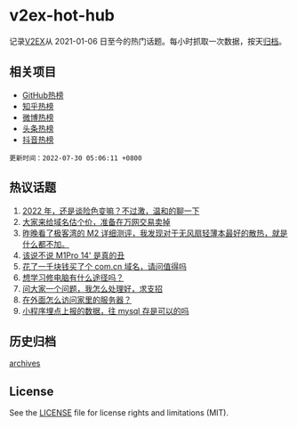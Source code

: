 # v2ex-hot-hub

 记录[V2EX](https://www.v2ex.com/)从 2021-01-06 日至今的热门话题。每小时抓取一次数据，按天[归档](archives)。
 
 ## 相关项目

- [GitHub热榜](https://github.com/snaildev/github-hot-hub)
- [知乎热榜](https://github.com/snaildev/zhihu-hot-hub)
- [微博热榜](https://github.com/snaildev/weibo-hot-hub)
- [头条热榜](https://github.com/snaildev/toutiao-hot-hub)
- [抖音热榜](https://github.com/snaildev/douyin-hot-hub)


 `更新时间：2022-07-30 05:06:11 +0800`

## 热议话题

1. [2022 年，还是谈险色变嘛？不过激，温和的聊一下](https://www.v2ex.com/t/869432)
1. [大家来给域名估个价，准备在万网交易卖掉](https://www.v2ex.com/t/869449)
1. [昨晚看了极客湾的 M2 详细测评，我发现对于无风扇轻薄本最好的散热，就是什么都不加。](https://www.v2ex.com/t/869378)
1. [该说不说 M1Pro 14' 是真的丑](https://www.v2ex.com/t/869418)
1. [花了一千块钱买了个 com.cn 域名，请问值得吗](https://www.v2ex.com/t/869437)
1. [想学习修电脑有什么途径吗？](https://www.v2ex.com/t/869396)
1. [问大家一个问题，我怎么处理好，求支招](https://www.v2ex.com/t/869451)
1. [在外面怎么访问家里的服务器？](https://www.v2ex.com/t/869500)
1. [小程序埋点上报的数据，往 mysql 存是可以的吗](https://www.v2ex.com/t/869507)

## 历史归档

[archives](archives)

## License

See the [LICENSE](LICENSE) file for license rights and limitations (MIT).
